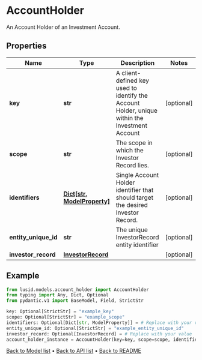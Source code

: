# AccountHolder

An Account Holder of an Investment Account.
## Properties
Name | Type | Description | Notes
------------ | ------------- | ------------- | -------------
**key** | **str** | A client-defined key used to identify the Account Holder, unique within the Investment Account | [optional] 
**scope** | **str** | The scope in which the Investor Record lies. | [optional] 
**identifiers** | [**Dict[str, ModelProperty]**](ModelProperty.md) | Single Account Holder identifier that should target the desired Investor Record. | [optional] 
**entity_unique_id** | **str** | The unique InvestorRecord entity identifier | [optional] 
**investor_record** | [**InvestorRecord**](InvestorRecord.md) |  | [optional] 
## Example

```python
from lusid.models.account_holder import AccountHolder
from typing import Any, Dict, Optional
from pydantic.v1 import BaseModel, Field, StrictStr

key: Optional[StrictStr] = "example_key"
scope: Optional[StrictStr] = "example_scope"
identifiers: Optional[Dict[str, ModelProperty]] = # Replace with your value
entity_unique_id: Optional[StrictStr] = "example_entity_unique_id"
investor_record: Optional[InvestorRecord] = # Replace with your value
account_holder_instance = AccountHolder(key=key, scope=scope, identifiers=identifiers, entity_unique_id=entity_unique_id, investor_record=investor_record)

```

[Back to Model list](../README.md#documentation-for-models) &#8226; [Back to API list](../README.md#documentation-for-api-endpoints) &#8226; [Back to README](../README.md)

